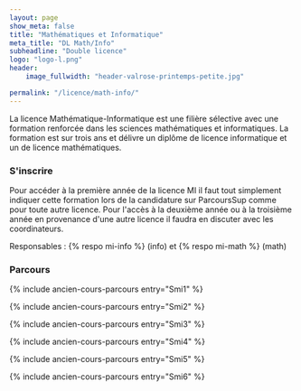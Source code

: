 ```yaml
---
layout: page
show_meta: false
title: "Mathématiques et Informatique"
meta_title: "DL Math/Info"
subheadline: "Double licence"
logo: "logo-l.png"
header:
    image_fullwidth: "header-valrose-printemps-petite.jpg"

permalink: "/licence/math-info/"
---
```


La licence Mathématique-Informatique est une filière sélective avec une formation renforcée dans les sciences mathématiques et informatiques. La formation est sur trois ans et délivre un diplôme de licence informatique et un de licence mathématiques.

### S'inscrire
Pour accéder à la première année de la licence MI il faut tout simplement indiquer cette formation lors de la candidature sur ParcoursSup comme pour toute autre licence.
Pour l'accès à la deuxième année ou à la troisième année en provenance d'une autre licence il faudra en discuter avec les coordinateurs.


Responsables : {% respo mi-info %} (info) et {% respo mi-math %} (math)

<!-- ### Les liens sur le site du département mathématiques -->

<!-- - [Licence 1](https://math.unice.fr/pageslicence/licence-1-double-diplôme-math-info.html) -->
<!-- - [Licence 2](https://math.unice.fr/departement/licence-2-double-diplôme-math-info.html) -->
<!-- - [Licence 3](https://math.unice.fr/departement/licence-3-double-diplome-math-info.html) -->

### Parcours

{% include ancien-cours-parcours entry="Smi1" %}

{% include ancien-cours-parcours entry="Smi2" %}

{% include ancien-cours-parcours entry="Smi3" %}

{% include ancien-cours-parcours entry="Smi4" %}

{% include ancien-cours-parcours entry="Smi5" %}

{% include ancien-cours-parcours entry="Smi6" %}
